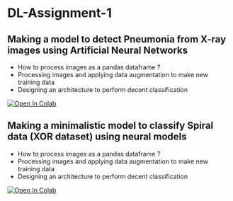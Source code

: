 # DL-Assignment-1

## Making a model to detect Pneumonia from X-ray images using Artificial Neural Networks
* How to process images as a pandas dataframe ?
* Processing images and applying data augmentation to make new training data
* Designing an architecture to perform decent classification

[![Open In Colab](https://colab.research.google.com/assets/colab-badge.svg)](https://colab.research.google.com/github/devamoghs/DL-Assignment-1/blob/main/DLAssignment1_Q1_Group255-Final.ipynb)

## Making a minimalistic model to classify Spiral data (XOR dataset) using neural models
* How to process images as a pandas dataframe ?
* Processing images and applying data augmentation to make new training data
* Designing an architecture to perform decent classification

[![Open In Colab](https://colab.research.google.com/assets/colab-badge.svg)](https://colab.research.google.com/github/devamoghs/DL-Assignment-1/blob/main/DLAssignment1_Q2_Group255-Final.ipynb)
